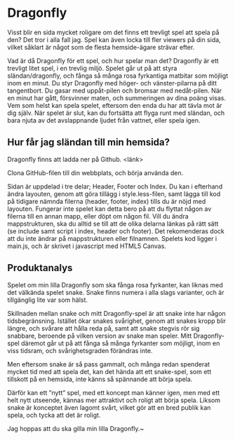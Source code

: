 Dragonfly
=========

Visst blir en sida mycket roligare om det finns ett trevligt spel att spela på den?  Det tror i alla fall jag. Spel kan även locka till fler viewers på din sida, vilket såklart är något som de flesta hemside-ägare strävar efter. 

Vad är då Dragonfly för ett spel, och hur spelar man det? Dragonfly är ett trevligt litet spel, i en trevlig miljö. Spelet går ut på att styra sländan/dragonfly, och fånga så många rosa fyrkantiga matbitar som möjligt inom en minut. Du styr Dragonfly med höger- och vänster-pilarna på ditt tangentbort. Du gasar med uppåt-pilen och bromsar med nedåt-pilen. När en minut har gått, försvinner maten, och summeringen av dina poäng visas. Vem som helst kan spela spelet, eftersom den enda du har att tävla mot är dig själv. När spelet är slut, kan du fortsätta att flyga runt med sländan, och bara njuta av det avslappnande ljudet från vattnet, eller spela igen. 


Hur får jag sländan till min hemsida?
-------

Dragonfly finns att ladda ner på Github. <länk>

Clona GitHub-filen till din webbplats, och börja använda den. 

Sidan är uppdelad i tre delar; Header, Footer och Index. Du kan i efterhand ändra layouten, genom att göra tillägg i style.less-filen, samt lägga till kod på tidigare nämnda filerna (header, footer, index) tills du är nöjd med layouten. Fungerar inte spelet kan detta bero på att du flyttat någon av filerna till en annan mapp, eller döpt om någon fil. Vill du ändra mappstrukturen, ska du alltid se till att de olika delarna länkas på rätt sätt (se include samt script i index, header och footer). Det rekomenderas dock att du inte ändrar på mappstrukturen eller filnamnen. Spelets kod ligger i main.js, och är skrivet i javascript med HTML5 Canvas.


Produktanalys
-------

Spelet om min lilla Dragonfly som ska fånga rosa fyrkanter, kan liknas med det välkända spelet snake. Snake finns numera i alla slags varianter, och är tillgänglig lite var som hälst. 

Skillnaden mellan snake och mitt Dragonfly-spel är att snake inte har någon tidsbegränsning. Istället ökar snakes svårighet, genom att snakes kropp blir längre, och svårare att hålla reda på, samt att snake stegvis rör sig snabbare, beroende på vilken version av snake man speler. Mitt Dragonfly-spel däremot går ut på att fånga så många fyrkanter som möjligt, inom en viss tidsram, och svårighetsgraden förändras inte.

Men eftersom snake är så pass gammalt, och många redan spenderat mycket tid med att spela det, kan det hända att ett snake-spel, som ett tillskott på en hemsida, inte känns så spännande att börja spela.

Därför kan ett ”nytt” spel, med ett koncept man känner igen, men med ett helt nytt utseende, kännas mer attraktivt och roligt att börja spela. Liksom snake är konceptet även lagomt svårt, vilket gör att en bred publik kan spela, och tycka att det är roligt. 

Jag hoppas att du ska gilla min lilla Dragonfly.~
